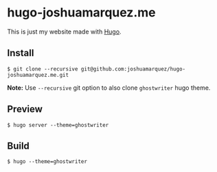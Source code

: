 # hugo-joshuamarquez.me

This is just my website made with [Hugo](https://gohugo.io/).

## Install

```
$ git clone --recursive git@github.com:joshuamarquez/hugo-joshuamarquez.me.git
```

**Note:** Use `--recursive` git option to also clone `ghostwriter` hugo theme.

## Preview

```
$ hugo server --theme=ghostwriter
```


## Build

```
$ hugo --theme=ghostwriter
```
